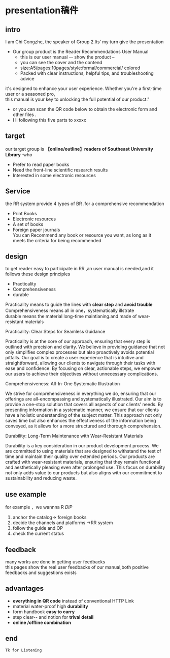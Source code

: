 # presentation稿件
## intro
I am Chi Congzhe, the speaker of Group 2.Its’ my turn give the presentation   

+ Our group product is the Reader Recommendations User Manual   
  + this is our user manual  -- show the product –
  + you can see the cover and the contend 
  + size:A5/pages:10pages/style:formal/commercial/ colored  
  + Packed with clear instructions, helpful tips, and troubleshooting advice 
 
 it's designed to enhance your user experience. Whether you're a first-time user or a seasoned pro,   
 this manual is your key to unlocking the full potential of our product."

+ or you can scan the QR code below to obtain the electronic form and other files .
+ I ll following this five parts to xxxxx
## target 
our target group is **【online/outline】readers of Southeast University Library**
·who  
  + Prefer to read paper books
  + Need the front-line scientific research results
  + Interested in some electronic resources
## Service
the RR system provide 4 types of BR .for a comprehensive recommendation
+ Print Books
+ Electronic resources
+ A set of books
+ Foreign paper journals   
You can Recommend any book or resource you want, as long as it meets the criteria for being recommended
## design 
to get reader easy to participate in RR ,an user manual is needed,and it follows these design principles
+ Practicality
+ Comprehensiveness
+  durable

Practicality means to guide the lines with **clear step** and **avoid trouble**   
Comprehensiveness means all in one，systematically illstrate   
durable means the material long-time maintianing.and made of wear-resistant materials

Practicality: Clear Steps for Seamless Guidance

Practicality is at the core of our approach, ensuring that every step is outlined with precision and clarity. We believe in providing guidance that not only simplifies complex processes but also proactively avoids potential pitfalls. Our goal is to create a user experience that is intuitive and straightforward, allowing our clients to navigate through their tasks with ease and confidence. By focusing on clear, actionable steps, we empower our users to achieve their objectives without unnecessary complications.

Comprehensiveness: All-In-One Systematic Illustration

We strive for comprehensiveness in everything we do, ensuring that our offerings are all-encompassing and systematically illustrated. Our aim is to provide a one-stop solution that covers all aspects of our clients' needs. By presenting information in a systematic manner, we ensure that our clients have a holistic understanding of the subject matter. This approach not only saves time but also enhances the effectiveness of the information being conveyed, as it allows for a more structured and thorough comprehension.

Durability: Long-Term Maintenance with Wear-Resistant Materials

Durability is a key consideration in our product development process. We are committed to using materials that are designed to withstand the test of time and maintain their quality over extended periods. Our products are crafted with wear-resistant materials, ensuring that they remain functional and aesthetically pleasing even after prolonged use. This focus on durability not only adds value to our products but also aligns with our commitment to sustainability and reducing waste.
## use example 
for example ，we wannna R *DIP* 
 1. anchor the catalog-> foreign books 
 2. decide the channels and platforms ->RR system
 3. follow the guide and OP
 4. check the current status
   
## feedback
many works are done in getting  user feedbacks  
this pages show the real user feedbacks of our manual,both positive feedbacks and suggestions exists
 


## advantages
  + **everything in QR code** instead of conventional HTTP Link
  + material water-proof  high **durability**
  + form handbook  **easy to carry**
  + step clear-- and notion for **trival detail**
  + **online /offline combination**
## end
    Tk for Listening